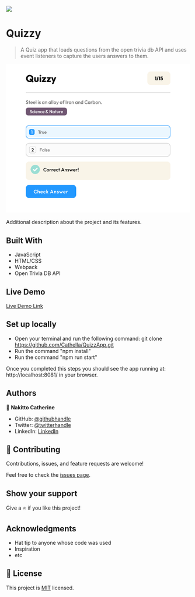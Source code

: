 ![](https://img.shields.io/badge/Microverse-blueviolet)

# Quizzy

> A Quiz app that loads questions from the open trivia db API and uses event listeners to capture the users answers to them.

![screenshot](./app_shot.png)

Additional description about the project and its features.

## Built With

- JavaScript
- HTML/CSS
- Webpack
- Open Trivia DB API

## Live Demo

[Live Demo Link](https://livedemo.com)


## Set up locally

- Open your terminal and run the following command: git clone https://github.com/Cathella/QuizzApp.git
- Run the command "npm install"
- Run the command "npm run start"

Once you completed this steps you should see the app running at: http://localhost:8081/ in your browser.

## Authors

👤 **Nakitto Catherine**

- GitHub: [@githubhandle](https://github.com/Cathella)
- Twitter: [@twitterhandle](https://twitter.com/cathella9)
- LinkedIn: [LinkedIn](https://www.linkedin.com/in/nakitto-catherine-2020/)

## 🤝 Contributing

Contributions, issues, and feature requests are welcome!

Feel free to check the [issues page](https://github.com/Cathella/QuizzApp/issues/).

## Show your support

Give a ⭐️ if you like this project!

## Acknowledgments

- Hat tip to anyone whose code was used
- Inspiration
- etc

## 📝 License

This project is [MIT](./MIT.md) licensed.
